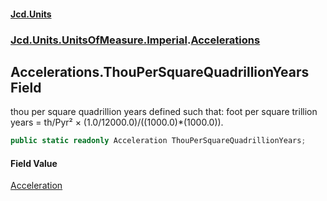 #### [Jcd.Units](index.md 'index')
### [Jcd.Units.UnitsOfMeasure.Imperial](Jcd.Units.UnitsOfMeasure.Imperial.md 'Jcd.Units.UnitsOfMeasure.Imperial').[Accelerations](Accelerations.md 'Jcd.Units.UnitsOfMeasure.Imperial.Accelerations')

## Accelerations.ThouPerSquareQuadrillionYears Field

thou per square quadrillion years defined such that: foot per square trillion years = th/Pyr² ×
(1.0/12000.0)/((1000.0)*(1000.0)).

```csharp
public static readonly Acceleration ThouPerSquareQuadrillionYears;
```

#### Field Value
[Acceleration](Acceleration.md 'Jcd.Units.UnitTypes.Acceleration')